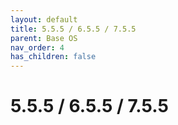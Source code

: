 ```yaml
---
layout: default
title: 5.5.5 / 6.5.5 / 7.5.5 
parent: Base OS
nav_order: 4
has_children: false
---
```


# 5.5.5 / 6.5.5 / 7.5.5